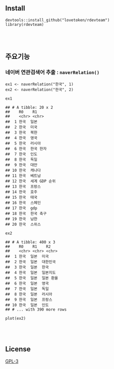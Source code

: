 Install
-------

    devtools::install_github("lovetoken/rdevteam")
    library(rdevteam)

<br><br>

주요기능
--------

### 네이버 연관검색어 추출 : `naverRelation()`

    ex1 <- naverRelation("한국", 1)
    ex2 <- naverRelation("한국", 2)

    ex1

    ## # A tibble: 20 x 2
    ##    R0    R1           
    ##    <chr> <chr>        
    ##  1 한국  일본         
    ##  2 한국  미국         
    ##  3 한국  북한         
    ##  4 한국  영국         
    ##  5 한국  러시아       
    ##  6 한국  한국 한자    
    ##  7 한국  인도         
    ##  8 한국  독일         
    ##  9 한국  대만         
    ## 10 한국  캐나다       
    ## 11 한국  베트남       
    ## 12 한국  세계 GDP 순위
    ## 13 한국  프랑스       
    ## 14 한국  호주         
    ## 15 한국  태국         
    ## 16 한국  스페인       
    ## 17 한국  gdp          
    ## 18 한국  한국 축구    
    ## 19 한국  남한         
    ## 20 한국  스위스

    ex2

    ## # A tibble: 400 x 3
    ##    R0    R1    R2       
    ##    <chr> <chr> <chr>    
    ##  1 한국  일본  미국     
    ##  2 한국  일본  대한민국 
    ##  3 한국  일본  한국     
    ##  4 한국  일본  일본지도 
    ##  5 한국  일본  일본 환율
    ##  6 한국  일본  영국     
    ##  7 한국  일본  독일     
    ##  8 한국  일본  러시아   
    ##  9 한국  일본  프랑스   
    ## 10 한국  일본  인도     
    ## # ... with 390 more rows

    plot(ex2)

<br><br>

License
-------

[GPL-3](https://www.gnu.org/licenses/gpl-3.0.en.html)
